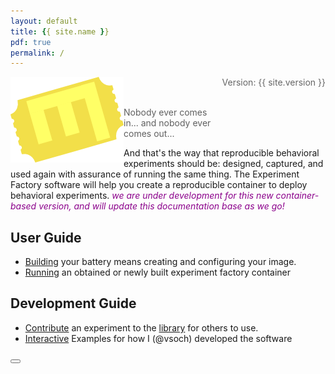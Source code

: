 ```yaml
---
layout: default
title: {{ site.name }}
pdf: true
permalink: /
---
```


<div style="float:right; margin-bottom:50px; color:#666">
Version: {{ site.version }}<br>
</div>

<div>
    <img src="img/expfactoryticketyellow.png" style="float:left">
</div><br><br>

> Nobody ever comes in... and nobody ever comes out...

<p>And that's the way that reproducible behavioral experiments should be: designed, captured, and used again with assurance of running the same thing.
The Experiment Factory software will help you create a reproducible container to deploy behavioral experiments. <span style="font-style:italic; color:darkmagenta">we are under development for this new container-based version, and will update this documentation base as we go!</span></p>

## User Guide

 - [Building](building.md) your battery means creating and configuring your image.
 - [Running](running.md) an obtained or newly built experiment factory container

## Development Guide

 - [Contribute](contribute.md) an experiment to the [library](https://www.github.com/expfactory/library) for others to use.
 - [Interactive](development.md) Examples for how I (@vsoch) developed the software


<div>
    <a href="/expfactory/building.html"><button class="next-button btn btn-primary"><i class="fa fa-chevron-right"></i> </button></a>
</div><br>
